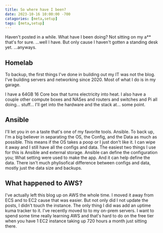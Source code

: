 ```yaml
---
title: So where have I been? 
date: 2023-10-16 10:00:00 -700
catagories: [meta,setup]
tags: [meta,setup]
---
```

Haven't posted in a while. What have I been doing? Not sitting on my a\*\* that's for sure. ...well I have. But only cause I haven't gotten a standing desk yet. ...anyways.

## Homelab

To backup, the first things I've done in building out my IT was not the blog. I've building servers and networking since 2020. Most of what I do is in my garage.

I have a 64GB 16 Core box that turns electricity into heat. I also have a couple other compute boxes and NASes and routers and switches and Pi all doing... stuff... I'll get into the hardware and the stack at... some point.

## Ansible

I'll let you in on a taste that's one of my favorite tools. Ansible. To back up, I'm a big believer in separating the OS, the Config, and the Data as much as possible. This means if the OS takes a poop or I just don't like it. I can wipe it away and I still have all the configs and data. The easiest two things I use for this is Ansible and external storage. Ansible can define the configuration you; What setting were used to make the app. And it can help define the data. There isn't much phylisofical difference between configs and data, mostly just the data size and backups.

## What happened to AWS?

I've actually left this blog up on AWS the whole time. I moved it away from ECS and to EC2 cause that was easier. But not only did I not update the posts, I didn't touch the instance. The only thing I did was add an uptime kuma tracker to it. I've recently moved to to my on-prem servers. I want to spend some time really learning AWS and that's hard to do on the free tier when you have 1 EC2 instance taking up 720 hours a month just sitting there.
